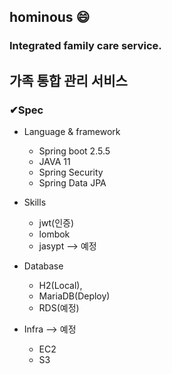 ## hominous 😄
### Integrated family care service.
## 가족 통합 관리 서비스
### ✔︎Spec

- Language & framework
  - Spring boot 2.5.5
  - JAVA 11
  - Spring Security
  - Spring Data JPA

- Skills
  - jwt(인증)
  - lombok 
  - jasypt  --> 예정

- Database
  - H2(Local),
  - MariaDB(Deploy)
  - RDS(예정)
  
- Infra --> 예정
  - EC2
  - S3

